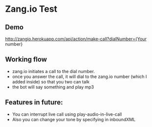 Zang.io Test
==================================

Demo
------------
http://zangio.herokuapp.com/api/action/make-call?dialNumber={Your number}

Working flow
-------------
- zang.io initiates a call to the dial number.
- once you answer the call, it will dial to the zang.io number (which I added inside) so that you two can talk
- the bot will say something and play mp3

Features in future:
--------------
- You can interrupt live call using play-audio-in-live-call
- Also you can change your tone by specifying in inboundXML
